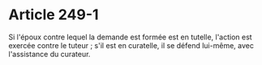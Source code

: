# Article 249-1

Si l'époux contre lequel la demande est formée est en tutelle, l'action est exercée contre le tuteur ; s'il est en curatelle, il se défend lui-même, avec l'assistance du curateur.